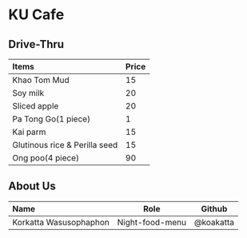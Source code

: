 # KU Cafe
## Drive-Thru
|Items                         |   Price|
|:-------------|-------|
|Khao Tom Mud                  |     15 |
|Soy milk                      |      20|
|Sliced apple                  |      20|
|Pa Tong Go(1 piece)           |      1 |
|Kai parm                      |      15|
|Glutinous rice & Perilla seed |      15|
|Ong poo(4 piece)              |      90|

## About Us

| Name                   | Role            | Github    |
|:-----------------------|-----------------|-----------|
| Korkatta Wasusophaphon | Night-food-menu | @koakatta |

